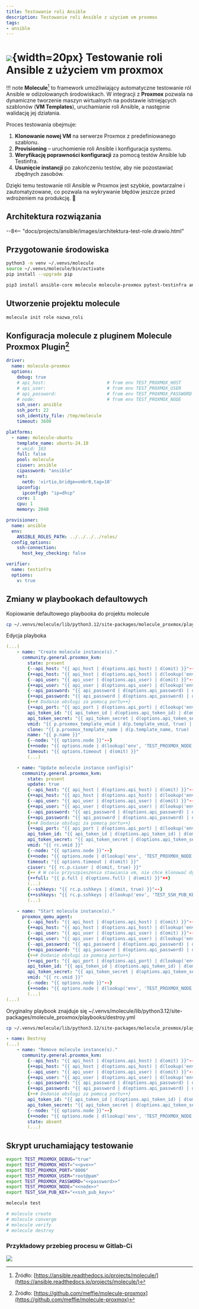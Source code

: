 ```yaml
---
title: Testowanie roli Ansible
description: Testowanie roli Ansible z użyciem vm proxmox
tags:
- ansible
---
```

# ![](https://gitlab.com/pl.rachuna-net/infrastructure/terraform/modules/gitlab-project/-/raw/main/images/ansible.png){width=20px} Testowanie roli Ansible z użyciem vm proxmox

!!! note
    **Molecule**[^molecule] to framework umożliwiający automatyczne testowanie ról Ansible w odizolowanych środowiskach. W integracji z **Proxmox** pozwala na dynamiczne tworzenie maszyn wirtualnych na podstawie istniejących szablonów (**VM Templates**), uruchamianie roli Ansible, a następnie walidację jej działania.  

Proces testowania obejmuje:  
1. **Klonowanie nowej VM** na serwerze Proxmox z predefiniowanego szablonu.  
2. **Provisioning** – uruchomienie roli Ansible i konfiguracja systemu.  
3. **Weryfikację poprawności konfiguracji** za pomocą testów Ansible lub Testinfra.  
4. **Usunięcie instancji** po zakończeniu testów, aby nie pozostawiać zbędnych zasobów.  

Dzięki temu testowanie ról Ansible w Proxmox jest szybkie, powtarzalne i zautomatyzowane, co pozwala na wykrywanie błędów jeszcze przed wdrożeniem na produkcję. 🚀


## Architektura rozwiązania
--8<-- "docs/projects/ansible/images/architektura-test-role.drawio.html"


## Przygotowanie środowiska
```bash
python3 -m venv ~/.venvs/molecule
source ~/.venvs/molecule/bin/activate
pip install --upgrade pip

pip3 install ansible-core molecule molecule-proxmox pytest-testinfra ansible-lint molecule-plugins requests testinfra
```

[^molecule]: Źródło: [https://ansible.readthedocs.io/projects/molecule/](https://ansible.readthedocs.io/projects/molecule/)


## Utworzenie projektu molecule
```bash
molecule init role nazwa_roli
```

## Konfiguracja molecule z pluginem **Molecule Proxmox Plugin**[^plugin]

```yml
driver:
  name: molecule-proxmox
  options:
    debug: true
    # api_host:                       # from env TEST_PROXMOX_HOST
    # api_user:                       # from env TEST_PROXMOX_USER
    # api_password:                   # from env TEST_PROXMOX_PASSWORD 
    # node:                           # from env TEST_PROXMOX_NODE
    ssh_user: ansible
    ssh_port: 22
    ssh_identity_file: /tmp/molecule
    timeout: 3600

platforms:
  - name: molecule-ubuntu
    template_name: ubuntu-24.10
    # vmid: 103
    full: false
    pool: molecule
    ciuser: ansible
    cipassword: "ansible"
    net:
      net0: 'virtio,bridge=vmbr0,tag=10'
    ipconfig:
      ipconfig0: "ip=dhcp"
    core: 1
    cpu: 1
    memory: 2048

provisioner:
  name: ansible
  env:
    ANSIBLE_ROLES_PATH: ../../../../roles/
  config_options:
    ssh-connection:
      host_key_checking: false

verifier:
  name: testinfra
  options:
    v: true
```

## Zmiany w playbookach defaultowych

Kopiowanie defaultowego playbooka do projektu molecule
```bash
cp ~/.venvs/molecule/lib/python3.12/site-packages/molecule_proxmox/playbooks/create.yml molecule/default/create.yml
```
Edycja playboka
```yml
(...)
    - name: "Create molecule instance(s)."
      community.general.proxmox_kvm:
        state: present
        {--api_host: "{{ api_host | d(options.api_host) | d(omit) }}"--}
        {++api_host: "{{ api_host | d(options.api_host) | d(lookup('env', 'TEST_PROXMOX_HOST')) | d(omit) }}"++}
        {--api_user: "{{ api_user | d(options.api_user) | d(omit) }}"--}
        {++api_user: "{{ api_user | d(options.api_user) | d(lookup('env', 'TEST_PROXMOX_USER')) | d(omit) }}"++}
        {--api_password: "{{ api_password | d(options.api_password) | d(omit) }}"--}
        {++api_password: "{{ api_password | d(options.api_password) | d(lookup('env', 'TEST_PROXMOX_PASSWORD')) | d(omit) }}"++}
        {++# Dodanie obsługi za pomocą portu++}
        {++api_port: "{{ api_port | d(options.api_port) | d(lookup('env', 'TEST_PROXMOX_PORT') | int) | d(omit) }}"++}
        api_token_id: "{{ api_token_id | d(options.api_token_id) | d(omit) }}"
        api_token_secret: "{{ api_token_secret | d(options.api_token_secret) | d(omit) }}"
        vmid: "{{ p.proxmox_template_vmid | d(p.template_vmid, true) | d(omit, true) }}"
        clone: "{{ p.proxmox_template_name | d(p.template_name, true) | d(options.template_name, true) | d(p.box, true) | d('molecule', true) }}"
        name: "{{ p.name }}"
        {--node: "{{ options.node }}"--}
        {++node: "{{ options.node | d(lookup('env', 'TEST_PROXMOX_NODE'))  }}"++}
        timeout: "{{ options.timeout | d(omit) }}"
        (...)

    - name: "Update molecule instance config(s)"
      community.general.proxmox_kvm:
        state: present
        update: true
        {--api_host: "{{ api_host | d(options.api_host) | d(omit) }}"--}
        {++api_host: "{{ api_host | d(options.api_host) | d(lookup('env', 'TEST_PROXMOX_HOST')) | d(omit) }}"++}
        {--api_user: "{{ api_user | d(options.api_user) | d(omit) }}"--}
        {++api_user: "{{ api_user | d(options.api_user) | d(lookup('env', 'TEST_PROXMOX_USER')) | d(omit) }}"++}
        {--api_password: "{{ api_password | d(options.api_password) | d(omit) }}"--}
        {++api_password: "{{ api_password | d(options.api_password) | d(lookup('env', 'TEST_PROXMOX_PASSWORD')) | d(omit) }}"++}
        {++# Dodanie obsługi za pomocą portu++}
        {++api_port: "{{ api_port | d(options.api_port) | d(lookup('env', 'TEST_PROXMOX_PORT') | int) | d(omit) }}"++}
        api_token_id: "{{ api_token_id | d(options.api_token_id) | d(omit) }}"
        api_token_secret: "{{ api_token_secret | d(options.api_token_secret) | d(omit) }}"
        vmid: "{{ rc.vmid }}"
        {--node: "{{ options.node }}"--}
        {++node: "{{ options.node | d(lookup('env', 'TEST_PROXMOX_NODE'))  }}"++}
        timeout: "{{ options.timeout | d(omit) }}"
        ciuser: "{{ rc.p.ciuser | d(omit, true) }}"
        {++ # W celu przyszpieszenia stawiania vm, nie chce klonować dysku++}
        {++full: "{{ p.full | d(options.full) | d(omit) }}"++}
        (...)
        {--sshkeys: "{{ rc.p.sshkeys | d(omit, true) }}"--}
        {++sshkeys: "{{ rc.p.sshkeys | d(lookup('env', 'TEST_SSH_PUB_KEY')) | d(omit, true) }}"++}
        (...)

    - name: "Start molecule instance(s)."
      proxmox_qemu_agent:
        {--api_host: "{{ api_host | d(options.api_host) | d(omit) }}"--}
        {++api_host: "{{ api_host | d(options.api_host) | d(lookup('env', 'TEST_PROXMOX_HOST')) | d(omit) }}"++}
        {--api_user: "{{ api_user | d(options.api_user) | d(omit) }}"--}
        {++api_user: "{{ api_user | d(options.api_user) | d(lookup('env', 'TEST_PROXMOX_USER')) | d(omit) }}"++}
        {--api_password: "{{ api_password | d(options.api_password) | d(omit) }}"--}
        {++api_password: "{{ api_password | d(options.api_password) | d(lookup('env', 'TEST_PROXMOX_PASSWORD')) | d(omit) }}"++}
        {++# Dodanie obsługi za pomocą portu++}
        {++api_port: "{{ api_port | d(options.api_port) | d(lookup('env', 'TEST_PROXMOX_PORT') | int) | d(omit) }}"++}
        api_token_id: "{{ api_token_id | d(options.api_token_id) | d(omit) }}"
        api_token_secret: "{{ api_token_secret | d(options.api_token_secret) | d(omit) }}"
        vmid: "{{ rc.vmid }}"
        {--node: "{{ options.node }}"--}
        {++node: "{{ options.node | d(lookup('env', 'TEST_PROXMOX_NODE'))  }}"++}
        (...)
(...)
```
Oryginalny playbook znajduje się ~/.venvs/molecule/lib/python3.12/site-packages/molecule_proxmox/playbooks/destroy.yml
```bash
cp ~/.venvs/molecule/lib/python3.12/site-packages/molecule_proxmox/playbooks/destroy.yml molecule/default/destroy.yml
```

```yml
- name: Destroy
(...)
    - name: "Remove molecule instance(s)."
      community.general.proxmox_kvm:
        {--api_host: "{{ api_host | d(options.api_host) | d(omit) }}"--}
        {++api_host: "{{ api_host | d(options.api_host) | d(lookup('env', 'TEST_PROXMOX_HOST')) | d(omit) }}"++}
        {--api_user: "{{ api_user | d(options.api_user) | d(omit) }}"--}
        {++api_user: "{{ api_user | d(options.api_user) | d(lookup('env', 'TEST_PROXMOX_USER')) | d(omit) }}"++}
        {--api_password: "{{ api_password | d(options.api_password) | d(omit) }}"--}
        {++api_password: "{{ api_password | d(options.api_password) | d(lookup('env', 'TEST_PROXMOX_PASSWORD')) | d(omit) }}"++}
        {++# Dodanie obsługi za pomocą portu++}
        api_token_id: "{{ api_token_id | d(options.api_token_id) | d(omit) }}"
        api_token_secret: "{{ api_token_secret | d(options.api_token_secret) | d(omit) }}"
        {--node: "{{ options.node }}"--}
        {++node: "{{ options.node | d(lookup('env', 'TEST_PROXMOX_NODE'))  }}"++}
        state: absent
        (...)
```
## Skrypt uruchamiający testowanie
```bash
export TEST_PROXMOX_DEBUG="true"
export TEST_PROXMOX_HOST="<<pve>>"
export TEST_PROXMOX_PORT="8006"
export TEST_PROXMOX_USER="root@pam"
export TEST_PROXMOX_PASSWORD="<<password>>"
export TEST_PROXMOX_NODE="<<node>>"
export TEST_SSH_PUB_KEY="<<ssh_pub_key>>"

molecule test

# molecule create
# molecule converge
# molecule verify
# molecule destroy
```

### Przykładowy przebieg procesu w Gitlab-Ci
![](images/role-pipeline.png)

[^plugin]: Źródło: [https://github.com/meffie/molecule-proxmox](https://github.com/meffie/molecule-proxmox)